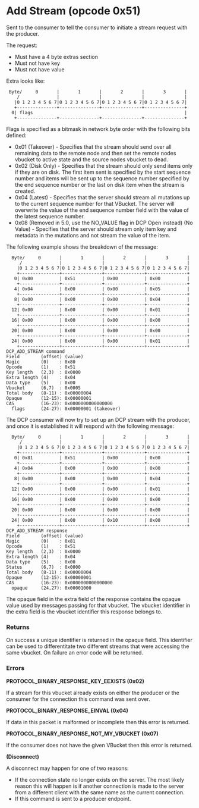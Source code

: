 # Add Stream (opcode 0x51)

Sent to the consumer to tell the consumer to initiate a stream request with the producer.

The request:

* Must have a 4 byte extras section
* Must not have key
* Must not have value

Extra looks like:

     Byte/     0       |       1       |       2       |       3       |
        /              |               |               |               |
       |0 1 2 3 4 5 6 7|0 1 2 3 4 5 6 7|0 1 2 3 4 5 6 7|0 1 2 3 4 5 6 7|
       +---------------+---------------+---------------+---------------+
      0| flags                                                         |
       +---------------+---------------+---------------+---------------+

Flags is specified as a bitmask in network byte order with the
following bits defined:

* 0x01 (Takeover) - Specifies that the stream should send over all remaining data to the remote node and then set the remote nodes vbucket to active state and the source nodes vbucket to dead.
* 0x02 (Disk Only) - Specifies that the stream should only send items only if they are on disk. The first item sent is specified by the start sequence number and items will be sent up to the sequence number specified by the end sequence number or the last on disk item when the stream is created.
* 0x04 (Latest) - Specifies that the server should stream all mutations up to the current sequence number for that VBucket. The server will overwrite the value of the end sequence number field with the value of the latest sequence number.
* 0x08 (Removed in 5.0, use the NO_VALUE flag in DCP Open instead) (No Value) - Specifies that the server should stream only item key and metadata in the mutations and not stream the value of the item.

The following example shows the breakdown of the message:

      Byte/     0       |       1       |       2       |       3       |
         /              |               |               |               |
        |0 1 2 3 4 5 6 7|0 1 2 3 4 5 6 7|0 1 2 3 4 5 6 7|0 1 2 3 4 5 6 7|
        +---------------+---------------+---------------+---------------+
       0| 0x80          | 0x51          | 0x00          | 0x00          |
        +---------------+---------------+---------------+---------------+
       4| 0x04          | 0x00          | 0x00          | 0x05          |
        +---------------+---------------+---------------+---------------+
       8| 0x00          | 0x00          | 0x00          | 0x04          |
        +---------------+---------------+---------------+---------------+
      12| 0x00          | 0x00          | 0x00          | 0x01          |
        +---------------+---------------+---------------+---------------+
      16| 0x00          | 0x00          | 0x00          | 0x00          |
        +---------------+---------------+---------------+---------------+
      20| 0x00          | 0x00          | 0x00          | 0x00          |
        +---------------+---------------+---------------+---------------+
      24| 0x00          | 0x00          | 0x00          | 0x01          |
        +---------------+---------------+---------------+---------------+
    DCP_ADD_STREAM command
    Field        (offset) (value)
    Magic        (0)    : 0x80
    Opcode       (1)    : 0x51
    Key length   (2,3)  : 0x0000
    Extra length (4)    : 0x04
    Data type    (5)    : 0x00
    Vbucket      (6,7)  : 0x0005
    Total body   (8-11) : 0x00000004
    Opaque       (12-15): 0x00000001
    CAS          (16-23): 0x0000000000000000
      flags      (24-27): 0x00000001 (takeover)

The DCP consumer will now try to set up an DCP stream with the producer, and once it is established it will respond with the following message:

      Byte/     0       |       1       |       2       |       3       |
         /              |               |               |               |
        |0 1 2 3 4 5 6 7|0 1 2 3 4 5 6 7|0 1 2 3 4 5 6 7|0 1 2 3 4 5 6 7|
        +---------------+---------------+---------------+---------------+
       0| 0x81          | 0x51          | 0x00          | 0x00          |
        +---------------+---------------+---------------+---------------+
       4| 0x04          | 0x00          | 0x00          | 0x00          |
        +---------------+---------------+---------------+---------------+
       8| 0x00          | 0x00          | 0x00          | 0x04          |
        +---------------+---------------+---------------+---------------+
      12| 0x00          | 0x00          | 0x00          | 0x01          |
        +---------------+---------------+---------------+---------------+
      16| 0x00          | 0x00          | 0x00          | 0x00          |
        +---------------+---------------+---------------+---------------+
      20| 0x00          | 0x00          | 0x00          | 0x00          |
        +---------------+---------------+---------------+---------------+
      24| 0x00          | 0x00          | 0x10          | 0x00          |
        +---------------+---------------+---------------+---------------+
    DCP_ADD_STREAM response
    Field        (offset) (value)
    Magic        (0)    : 0x81
    Opcode       (1)    : 0x51
    Key length   (2,3)  : 0x0000
    Extra length (4)    : 0x04
    Data type    (5)    : 0x00
    Status       (6,7)  : 0x0000
    Total body   (8-11) : 0x00000004
    Opaque       (12-15): 0x00000001
    CAS          (16-23): 0x0000000000000000
      opaque     (24,27): 0x00001000

The opaque field in the extra field of the response contains the
opaque value used by messages passing for that vbucket. The vbucket
identifier in the extra field is the vbucket identifier this response
belongs to.

### Returns

On success a unique identifier is returned in the opaque field. This identifier can be used to differentitate two different streams that were accessing the same vbucket. On failure an error code will be returned.

### Errors

**PROTOCOL_BINARY_RESPONSE_KEY_EEXISTS (0x02)**

If a stream for this vbucket already exists on either the producer or the consumer for the connection this command was sent over.

**PROTOCOL_BINARY_RESPONSE_EINVAL (0x04)**

If data in this packet is malformed or incomplete then this error is returned.

**PROTOCOL_BINARY_RESPONSE_NOT_MY_VBUCKET (0x07)**

If the consumer does not have the given VBucket then this error is returned.

**(Disconnect)**

A disconnect may happen for one of two reasons:

* If the connection state no longer exists on the server. The most likely reason this will happen is if another connection is made to the server from a different client with the same name as the current connection.
* If this command is sent to a producer endpoint.
